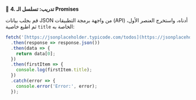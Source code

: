 🧪 **4. تدريب: تسلسل الـ Promises**

قم بجلب بيانات JSON من واجهة برمجة التطبيقات (API) أدناه، واستخرج العنصر الأول، ثم اطبع خاصية `title` الخاصة به:
```javascript
fetch('[https://jsonplaceholder.typicode.com/todos](https://jsonplaceholder.typicode.com/todos)')
  .then(response => response.json())
  .then(data => {
    return data[0];
  })
  .then(firstItem => {
    console.log(firstItem.title);
  })
  .catch(error => {
    console.error('Error:', error);
  });
```
